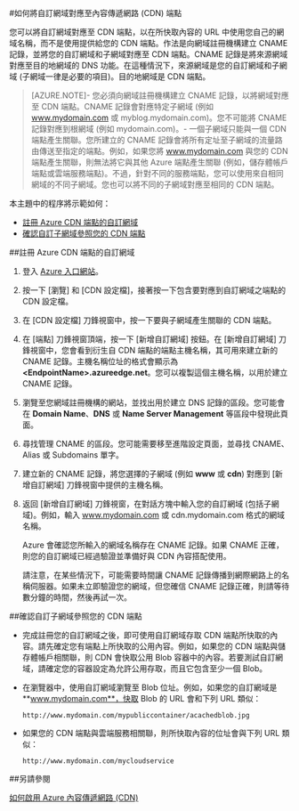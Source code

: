 <properties 
	 pageTitle="如何將內容傳遞網路 (CDN) 內容對應至自訂網域" 
	 description="本主題示範如何將 CDN 內容對應至自訂網域。" 
	 services="cdn" 
	 documentationCenter="" 
	 authors="camsoper" 
	 manager="dwrede" 
	 editor=""/>
<tags 
	 ms.service="cdn" 
	 ms.workload="media" 
	 ms.tgt_pltfrm="na" 
	 ms.devlang="na" 
	 ms.topic="article" 
	 ms.date="12/02/2015" 
	 ms.author="casoper"/>

#如何將自訂網域對應至內容傳遞網路 (CDN) 端點

您可以將自訂網域對應至 CDN 端點，以在所快取內容的 URL 中使用您自己的網域名稱，而不是使用提供給您的 CDN 端點。作法是向網域註冊機構建立 CNAME 記錄，並將您的自訂網域和子網域對應至 CDN 端點。CNAME 記錄是將來源網域對應至目的地網域的 DNS 功能。在這種情況下，來源網域是您的自訂網域和子網域 (子網域一律是必要的項目)。目的地網域是 CDN 端點。

> [AZURE.NOTE]- 您必須向網域註冊機構建立 CNAME 記錄，以將網域對應至 CDN 端點。CNAME 記錄會對應特定子網域 (例如 www.mydomain.com 或 myblog.mydomain.com)。您不可能將 CNAME 記錄對應到根網域 (例如 mydomain.com)。- 一個子網域只能與一個 CDN 端點產生關聯。您所建立的 CNAME 記錄會將所有定址至子網域的流量路由傳送至指定的端點。例如，如果您將 www.mydomain.com 與您的 CDN 端點產生關聯，則無法將它與其他 Azure 端點產生關聯 (例如，儲存體帳戶端點或雲端服務端點)。不過，針對不同的服務端點，您可以使用來自相同網域的不同子網域。您也可以將不同的子網域對應至相同的 CDN 端點。

本主題中的程序將示範如何：

-	[註冊 Azure CDN 端點的自訂網域](#subheading1)
-	[確認自訂子網域參照您的 CDN 端點](#subheading3) 

##<a name="subheading1"></a>註冊 Azure CDN 端點的自訂網域

1.	登入 [Azure 入口網站](http://portal.azure.com/)。
2.	按一下 [瀏覽] 和 [CDN 設定檔]，接著按一下包含要對應到自訂網域之端點的 CDN 設定檔。  
3.	在 [CDN 設定檔] 刀鋒視窗中，按一下要與子網域產生關聯的 CDN 端點。
4.	在 [端點] 刀鋒視窗頂端，按一下 [新增自訂網域] 按鈕。在 [新增自訂網域] 刀鋒視窗中，您會看到衍生自 CDN 端點的端點主機名稱，其可用來建立新的 CNAME 記錄。主機名稱位址的格式會顯示為 **&lt;EndpointName>.azureedge.net**。您可以複製這個主機名稱，以用於建立 CNAME 記錄。  

5.	瀏覽至您網域註冊機構的網站，並找出用於建立 DNS 記錄的區段。您可能會在 **Domain Name**、**DNS** 或 **Name Server Management** 等區段中發現此頁面。
6.	尋找管理 CNAME 的區段。您可能需要移至進階設定頁面，並尋找 CNAME、Alias 或 Subdomains 單字。
7.	建立新的 CNAME 記錄，將您選擇的子網域 (例如 **www** 或 **cdn**) 對應到 [新增自訂網域] 刀鋒視窗中提供的主機名稱。
8.	返回 [新增自訂網域] 刀鋒視窗，在對話方塊中輸入您的自訂網域 (包括子網域)。例如，輸入 www.mydomain.com 或 cdn.mydomain.com 格式的網域名稱。   

	Azure 會確認您所輸入的網域名稱存在 CNAME 記錄。如果 CNAME 正確，則您的自訂網域已經過驗證並準備好與 CDN 內容搭配使用。

	請注意，在某些情況下，可能需要時間讓 CNAME 記錄傳播到網際網路上的名稱伺服器。如果未立即驗證您的網域，但您確信 CNAME 記錄正確，則請等待數分鐘的時間，然後再試一次。

##<a name="subheading3"></a>確認自訂子網域參照您的 CDN 端點

-	完成註冊您的自訂網域之後，即可使用自訂網域存取 CDN 端點所快取的內容。請先確定您有端點上所快取的公用內容。例如，如果您的 CDN 端點與儲存體帳戶相關聯，則 CDN 會快取公用 Blob 容器中的內容。若要測試自訂網域，請確定您的容器設定為允許公用存取，而且它包含至少一個 Blob。
-	在瀏覽器中，使用自訂網域瀏覽至 Blob 位址。例如，如果您的自訂網域是 **www.mydomain.com**，快取 Blob 的 URL 會和下列 URL 類似：  
	
		http://www.mydomain.com/mypubliccontainer/acachedblob.jpg
-	如果您的 CDN 端點與雲端服務相關聯，則所快取內容的位址會與下列 URL 類似：

		http://www.mydomain.com/mycloudservice

##另請參閱


[如何啟用 Azure 內容傳遞網路 (CDN)](./cdn-create-new-endpoint.md)

 

<!---HONumber=AcomDC_1203_2015-->